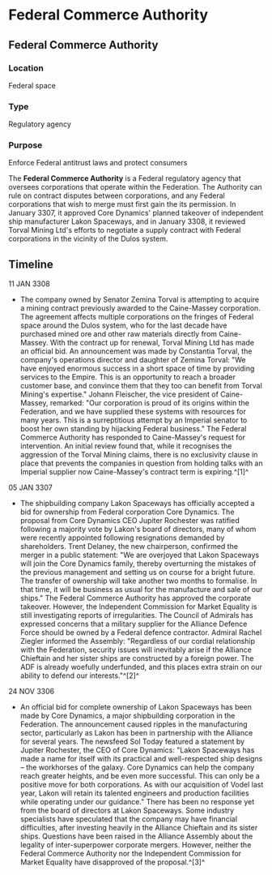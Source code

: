 # Federal Commerce Authority
## Federal Commerce Authority

### Location

Federal space

### Type

Regulatory agency

### Purpose

Enforce Federal antitrust laws and protect consumers

The **Federal Commerce Authority** is a Federal regulatory agency that oversees corporations that operate within the Federation. The Authority can rule on contract disputes between corporations, and any Federal corporations that wish to merge must first gain the its permission. In January 3307, it approved Core Dynamics' planned takeover of independent ship manufacturer Lakon Spaceways, and in January 3308, it reviewed Torval Mining Ltd's efforts to negotiate a supply contract with Federal corporations in the vicinity of the Dulos system.

## Timeline

11 JAN 3308

- The company owned by Senator Zemina Torval is attempting to acquire a mining contract previously awarded to the Caine-Massey corporation. The agreement affects multiple corporations on the fringes of Federal space around the Dulos system, who for the last decade have purchased mined ore and other raw materials directly from Caine-Massey. With the contract up for renewal, Torval Mining Ltd has made an official bid. An announcement was made by Constantia Torval, the company's operations director and daughter of Zemina Torval: "We have enjoyed enormous success in a short space of time by providing services to the Empire. This is an opportunity to reach a broader customer base, and convince them that they too can benefit from Torval Mining's expertise." Johann Fleischer, the vice president of Caine-Massey, remarked: "Our corporation is proud of its origins within the Federation, and we have supplied these systems with resources for many years. This is a surreptitious attempt by an Imperial senator to boost her own standing by hijacking Federal business." The Federal Commerce Authority has responded to Caine-Massey's request for intervention. An initial review found that, while it recognises the aggression of the Torval Mining claims, there is no exclusivity clause in place that prevents the companies in question from holding talks with an Imperial supplier now Caine-Massey's contract term is expiring.^[1]^

05 JAN 3307

- The shipbuilding company Lakon Spaceways has officially accepted a bid for ownership from Federal corporation Core Dynamics. The proposal from Core Dynamics CEO Jupiter Rochester was ratified following a majority vote by Lakon's board of directors, many of whom were recently appointed following resignations demanded by shareholders. Trent Delaney, the new chairperson, confirmed the merger in a public statement: "We are overjoyed that Lakon Spaceways will join the Core Dynamics family, thereby overturning the mistakes of the previous management and setting us on course for a bright future. The transfer of ownership will take another two months to formalise. In that time, it will be business as usual for the manufacture and sale of our ships." The Federal Commerce Authority has approved the corporate takeover. However, the Independent Commission for Market Equality is still investigating reports of irregularities. The Council of Admirals has expressed concerns that a military supplier for the Alliance Defence Force should be owned by a Federal defence contractor. Admiral Rachel Ziegler informed the Assembly: "Regardless of our cordial relationship with the Federation, security issues will inevitably arise if the Alliance Chieftain and her sister ships are constructed by a foreign power. The ADF is already woefully underfunded, and this places extra strain on our ability to defend our interests."^[2]^

24 NOV 3306

- An official bid for complete ownership of Lakon Spaceways has been made by Core Dynamics, a major shipbuilding corporation in the Federation. The announcement caused ripples in the manufacturing sector, particularly as Lakon has been in partnership with the Alliance for several years. The newsfeed Sol Today featured a statement by Jupiter Rochester, the CEO of Core Dynamics: "Lakon Spaceways has made a name for itself with its practical and well-respected ship designs – the workhorses of the galaxy. Core Dynamics can help the company reach greater heights, and be even more successful. This can only be a positive move for both corporations. As with our acquisition of Vodel last year, Lakon will retain its talented engineers and production facilities while operating under our guidance." There has been no response yet from the board of directors at Lakon Spaceways. Some industry specialists have speculated that the company may have financial difficulties, after investing heavily in the Alliance Chieftain and its sister ships. Questions have been raised in the Alliance Assembly about the legality of inter-superpower corporate mergers. However, neither the Federal Commerce Authority nor the Independent Commission for Market Equality have disapproved of the proposal.^[3]^